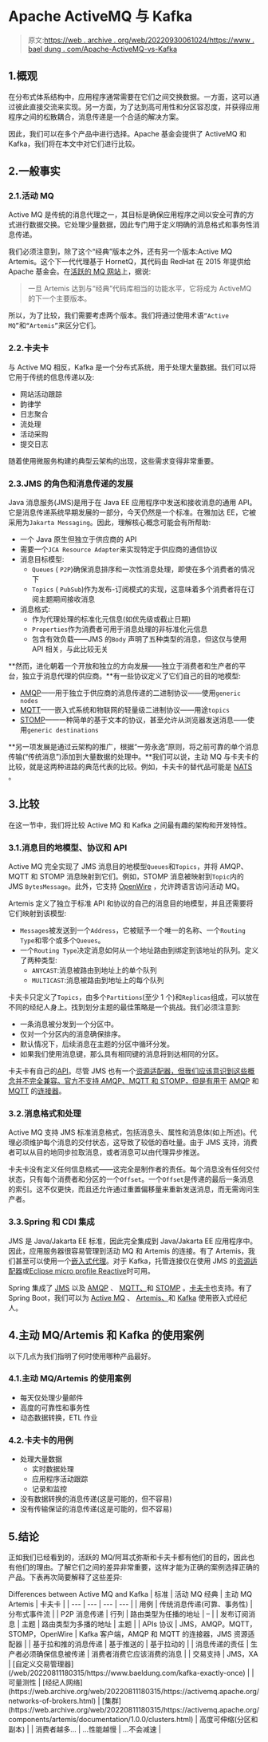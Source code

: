 # Apache ActiveMQ 与 Kafka

> 原文:[https://web . archive . org/web/20220930061024/https://www . bael dung . com/Apache-ActiveMQ-vs-Kafka](https://web.archive.org/web/20220930061024/https://www.baeldung.com/apache-activemq-vs-kafka)

## 1.概观

在分布式体系结构中，应用程序通常需要在它们之间交换数据。一方面，这可以通过彼此直接交流来实现。另一方面，为了达到高可用性和分区容忍度，并获得应用程序之间的松散耦合，消息传递是一个合适的解决方案。

因此，我们可以在多个产品中进行选择。Apache 基金会提供了 ActiveMQ 和 Kafka，我们将在本文中对它们进行比较。

## 2.一般事实

### 2.1.活动 MQ

Active MQ 是传统的消息代理之一，其目标是确保应用程序之间以安全可靠的方式进行数据交换。它处理少量数据，因此专门用于定义明确的消息格式和事务性消息传递。

我们必须注意到，除了这个“经典”版本之外，还有另一个版本:Active MQ Artemis。这个下一代代理基于 HornetQ，其代码由 RedHat 在 2015 年提供给 Apache 基金会。在[活跃的 MQ 网站](https://web.archive.org/web/20220811180315/https://activemq.apache.org/)上，据说:

> 一旦 Artemis 达到与“经典”代码库相当的功能水平，它将成为 ActiveMQ 的下一个主要版本。

所以，为了比较，我们需要考虑两个版本。我们将通过使用术语`“Active MQ”`和`“Artemis”`来区分它们。

### 2.2.卡夫卡

与 Active MQ 相反，Kafka 是一个分布式系统，用于处理大量数据。我们可以将它用于传统的信息传递以及:

*   网站活动跟踪
*   韵律学
*   日志聚合
*   流处理
*   活动采购
*   提交日志

随着使用微服务构建的典型云架构的出现，这些需求变得非常重要。

### 2.3.JMS 的角色和消息传递的发展

Java 消息服务(JMS)是用于在 Java EE 应用程序中发送和接收消息的通用 API。它是消息传递系统早期发展的一部分，今天仍然是一个标准。在雅加达 EE，它被采用为`Jakarta Messaging`。因此，理解核心概念可能会有所帮助:

*   一个 Java 原生但独立于供应商的 API
*   需要一个`JCA Resource Adapter`来实现特定于供应商的通信协议
*   消息目标模型:
    *   `Queues` ( `P2P`)确保消息排序和一次性消息处理，即使在多个消费者的情况下
    *   `Topics` ( `PubSub`)作为发布-订阅模式的实现，这意味着多个消费者将在订阅主题期间接收消息
*   消息格式:
    *   作为代理处理的标准化元信息(如优先级或截止日期)
    *   `Properties`作为消费者可用于消息处理的非标准化元信息
    *   包含有效负载——JMS 的`Body` 声明了五种类型的消息，但这仅与使用 API 相关，与此比较无关

**然而，进化朝着一个开放和独立的方向发展——独立于消费者和生产者的平台，独立于消息代理的供应商。**有一些协议定义了它们自己的目的地模型:

*   [AMQP](https://web.archive.org/web/20220811180315/https://www.amqp.org/)——用于独立于供应商的消息传递的二进制协议——使用`generic nodes`
*   [MQTT](https://web.archive.org/web/20220811180315/https://mqtt.org/)——嵌入式系统和物联网的轻量级二进制协议——用途`topics`
*   [STOMP](https://web.archive.org/web/20220811180315/https://stomp.github.io/)——一种简单的基于文本的协议，甚至允许从浏览器发送消息——使用`generic destinations`

**另一项发展是通过云架构的推广，根据“一劳永逸”原则，将之前可靠的单个消息传输(“传统消息”)添加到大量数据的处理中。**我们可以说，主动 MQ 与卡夫卡的比较，就是这两种进路的典范代表的比较。例如，卡夫卡的替代品可能是 [NATS](https://web.archive.org/web/20220811180315/https://nats.io/) 。

## 3.比较

在这一节中，我们将比较 Active MQ 和 Kafka 之间最有趣的架构和开发特性。

### 3.1.消息目的地模型、协议和 API

Active MQ 完全实现了 JMS 消息目的地模型`Queues`和`Topics`，并将 AMQP、MQTT 和 STOMP 消息映射到它们。例如，STOMP 消息被映射到`Topic`内的 JMS `BytesMessage`。此外，它支持 [OpenWire](https://web.archive.org/web/20220811180315/https://activemq.apache.org/openwire) ，允许跨语言访问活动 MQ。

Artemis 定义了独立于标准 API 和协议的自己的消息目的地模型，并且还需要将它们映射到该模型:

*   `Messages`被发送到一个`Address`，它被赋予一个唯一的名称、一个`Routing Type`和零个或多个`Queues`。
*   一个`Routing Type`决定消息如何从一个地址路由到绑定到该地址的队列。定义了两种类型:
    *   `ANYCAST`:消息被路由到地址上的单个队列
    *   `MULTICAST`:消息被路由到地址上的每个队列

卡夫卡只定义了`Topics`，由多个`Partitions`(至少 1 个)和`Replicas`组成，可以放在不同的经纪人身上。找到划分主题的最佳策略是一个挑战。我们必须注意到:

*   一条消息被分发到一个分区中。
*   仅对一个分区内的消息确保排序。
*   默认情况下，后续消息在主题的分区中循环分发。
*   如果我们使用消息键，那么具有相同键的消息将到达相同的分区。

卡夫卡有自己的[API](https://web.archive.org/web/20220811180315/https://kafka.apache.org/documentation/#api)。尽管 JMS 也有一个[资源适配器，但我们应该意识到这些概念并不完全兼容。官方不支持 AMQP、MQTT 和 STOMP，但是有用于](https://web.archive.org/web/20220811180315/https://docs.payara.fish/enterprise/docs/documentation/ecosystem/cloud-connectors/apache-kafka.html) [AMQP](https://web.archive.org/web/20220811180315/https://github.com/ppatierno/kafka-connect-amqp) 和 [MQTT](https://web.archive.org/web/20220811180315/https://github.com/johanvandevenne/kafka-connect-mqtt) 的[连接器](/web/20220811180315/https://www.baeldung.com/kafka-connectors-guide)。

### 3.2.消息格式和处理

Active MQ 支持 JMS 标准消息格式，包括消息头、属性和消息体(如上所述)。代理必须维护每个消息的交付状态，这导致了较低的吞吐量。由于 JMS 支持，消费者可以从目的地同步拉取消息，或者消息可以由代理异步推送。

卡夫卡没有定义任何信息格式——这完全是制作者的责任。每个消息没有任何交付状态，只有每个消费者和分区的一个`Offset`。一个`Offset`是传递的最后一条消息的索引。这不仅更快，而且还允许通过重置偏移量来重新发送消息，而无需询问生产者。

### 3.3.Spring 和 CDI 集成

JMS 是 Java/Jakarta EE 标准，因此完全集成到 Java/Jakarta EE 应用程序中。因此，应用服务器很容易管理到活动 MQ 和 Artemis 的连接。有了 Artemis，我们甚至可以使用一个[嵌入式代理](https://web.archive.org/web/20220811180315/https://activemq.apache.org/components/artemis/documentation/latest/cdi-integration.html)。对于 Kafka，托管连接仅在使用 JMS 的[资源适配器](https://web.archive.org/web/20220811180315/https://docs.payara.fish/enterprise/docs/documentation/ecosystem/cloud-connectors/apache-kafka.html)或[Eclipse micro profile Reactive](https://web.archive.org/web/20220811180315/https://dzone.com/articles/using-jakarta-eemicroprofile-to-connect-to-apache)时可用。

Spring 集成了 [JMS](https://web.archive.org/web/20220811180315/https://docs.spring.io/spring-framework/docs/current/reference/html/integration.html#jms) 以及 [AMQP](https://web.archive.org/web/20220811180315/https://spring.io/projects/spring-amqp) 、 [MQTT、](https://web.archive.org/web/20220811180315/https://docs.spring.io/spring-integration/reference/html/mqtt.html#mqtt)和 [STOMP](https://web.archive.org/web/20220811180315/https://docs.spring.io/spring-integration/reference/html/stomp.html#stomp) 。[卡夫卡](https://web.archive.org/web/20220811180315/https://spring.io/projects/spring-kafka)也支持。有了 Spring Boot，我们可以为 [Active MQ](https://web.archive.org/web/20220811180315/https://memorynotfound.com/spring-boot-embedded-activemq-configuration-example/) 、 [Artemis、](https://web.archive.org/web/20220811180315/https://activemq.apache.org/components/artemis/documentation/latest/spring-integration.html)和 [Kafka](/web/20220811180315/https://www.baeldung.com/spring-boot-kafka-testing) 使用嵌入式经纪人。

## 4.主动 MQ/Artemis 和 Kafka 的使用案例

以下几点为我们指明了何时使用哪种产品最好。

### 4.1.主动 MQ/Artemis 的使用案例

*   每天仅处理少量邮件
*   高度的可靠性和事务性
*   动态数据转换，ETL 作业

### 4.2.卡夫卡的用例

*   处理大量数据
    *   实时数据处理
    *   应用程序活动跟踪
    *   记录和监控
*   没有数据转换的消息传递(这是可能的，但不容易)
*   没有传输保证的消息传递(这是可能的，但不容易)

## 5.结论

正如我们已经看到的，活跃的 MQ/阿耳忒弥斯和卡夫卡都有他们的目的，因此也有他们的理由。了解它们之间的差异非常重要，这样才能为正确的案例选择正确的产品。下表再次简要解释了这些差异:

<caption>Differences between Active MQ and Kafka</caption> <colgroup><col style="width: 20%"> <col style="width: 20%"> <col style="width: 20%"> <col style="width: 40%"></colgroup> 
| 标准 | 活动 MQ 经典 | 主动 MQ Artemis | 卡夫卡 |
| --- | --- | --- | --- |
| 用例 | 传统消息传递(可靠、事务性) | 分布式事件流 |
| P2P 消息传递 | 行列 | 路由类型为任播的地址 | – |
| 发布订阅消息 | 主题 | 路由类型为多播的地址 | 主题 |
| APIs 协议 | JMS，AMQP。MQTT，STOMP，OpenWire | Kafka 客户端，AMQP 和 MQTT 的连接器，JMS 资源适配器 |
| 基于拉和推的消息传递 | 基于推送的 | 基于拉动的 |
| 消息传递的责任 | 生产者必须确保信息被传递 | 消费者消费它应该消费的消息 |
| 交易支持 | JMS，XA | [自定义交易管理器](/web/20220811180315/https://www.baeldung.com/kafka-exactly-once) |
| 可量测性 | [经纪人网络](https://web.archive.org/web/20220811180315/https://activemq.apache.org/networks-of-brokers.html) | [集群](https://web.archive.org/web/20220811180315/https://activemq.apache.org/components/artemis/documentation/1.0.0/clusters.html) | 高度可伸缩(分区和副本) |
| 消费者越多… | …性能越慢 | …不会减速 |